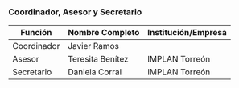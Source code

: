 
### Coordinador, Asesor y Secretario

Función     | Nombre Completo          | Institución/Empresa
------------|--------------------------|---------------------
Coordinador | Javier Ramos             |
Asesor      | Teresita Benítez         | IMPLAN Torreón
Secretario  | Daniela Corral           | IMPLAN Torreón
